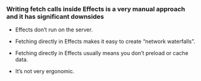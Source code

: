 
### Writing fetch calls inside Effects is a very manual approach and it has significant downsides

* Effects don’t run on the server. 

* Fetching directly in Effects makes it easy to create “network waterfalls”.

* Fetching directly in Effects usually means you don’t preload or cache data.

* It’s not very ergonomic. 